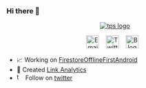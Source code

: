 ### Hi there 👋

<p align="center"><a href="https://me.tejpratapsingh.com" target="_blank" rel="noopener noreferrer"><img src="https://me.tejpratapsingh.com/assets/images/tps.svg" alt="tps logo"></a></p>

<p align="center">
  <a href="mailto:email@tejpratapsingh.com"><img width="30" src="https://twemoji.maxcdn.com/2/72x72/2709.png" alt="Email"></a>
  <span>&nbsp;&nbsp;</span>
  <a href="https://twitter.com/_tejpratap"><img width="30" src="https://twemoji.maxcdn.com/2/72x72/1f426.png" alt="Twitter"></a>
  <span>&nbsp;&nbsp;</span>
  <a href="https://blog.tejpratapsingh.com/"><img width="30" src="https://twemoji.maxcdn.com/2/72x72/1f4d6.png" alt="Blog"></a>
  <span>&nbsp;&nbsp;</span>
</p>

- :chart_with_upwards_trend: Working on [FirestoreOfflineFirstAndroid](https://github.com/tejpratap46/FirestoreOfflineFirstAndroid)
- :slot_machine: Created [Link Analytics](https://link.tejpratapsingh.com)
- <img src="https://link.tejpratapsingh.com/api/l/p/github.profile" alt="twitter" width="16" height="16"> Follow on [twitter](https://twitter.com/_tejpratap)
